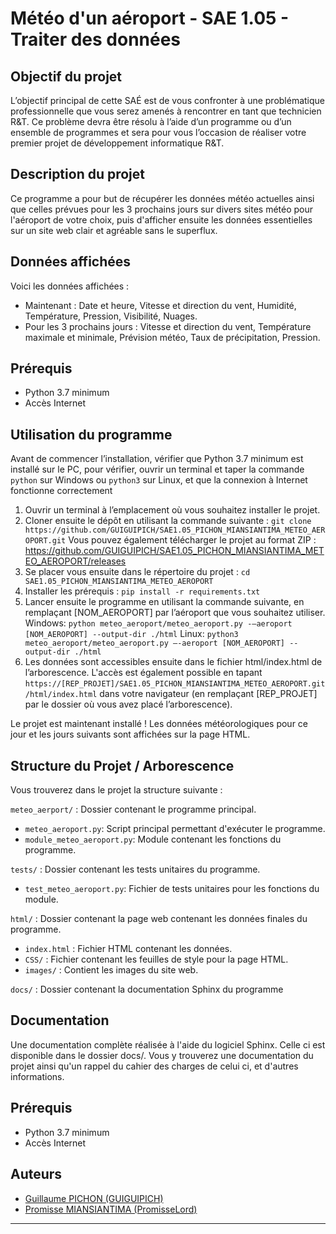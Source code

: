 # Météo d'un aéroport - SAE 1.05 - Traiter des données

## Objectif du projet

L’objectif principal de cette SAÉ est de vous confronter à une problématique professionnelle que vous serez amenés à rencontrer en tant que technicien R&T. Ce problème devra être résolu à l’aide d’un programme ou d’un ensemble de programmes et sera pour vous l’occasion de réaliser votre premier projet de développement informatique R&T.

## Description du projet

Ce programme a pour but de récupérer les données météo actuelles ainsi que celles prévues pour les 3 prochains jours sur divers sites météo pour l'aéroport de votre choix, puis d'afficher ensuite les données essentielles sur un site web clair et agréable sans le superflux. 

## Données affichées

Voici les données affichées :
- Maintenant : Date et heure, Vitesse et direction du vent, Humidité, Température, Pression, Visibilité, Nuages.
- Pour les 3 prochains jours : Vitesse et direction du vent, Température maximale et minimale, Prévision météo, Taux de précipitation, Pression.

## Prérequis 

- Python 3.7 minimum
- Accès Internet

## Utilisation du programme

Avant de commencer l’installation, vérifier que Python 3.7 minimum est installé sur le PC, pour vérifier, ouvrir un terminal et taper la commande `python` sur Windows ou `python3` sur Linux, et que la connexion à Internet fonctionne correctement
1) Ouvrir un terminal à l’emplacement où vous souhaitez installer le projet.
2) Cloner ensuite le dépôt en utilisant la commande suivante : `git clone https://github.com/GUIGUIPICH/SAE1.05_PICHON_MIANSIANTIMA_METEO_AEROPORT.git`
   Vous pouvez également télécharger le projet au format ZIP : https://github.com/GUIGUIPICH/SAE1.05_PICHON_MIANSIANTIMA_METEO_AEROPORT/releases
4) Se placer vous ensuite dans le répertoire du projet : `cd SAE1.05_PICHON_MIANSIANTIMA_METEO_AEROPORT`
5) Installer les prérequis : `pip install -r requirements.txt`
6) Lancer ensuite le programme en utilisant la commande suivante, en remplaçant [NOM_AEROPORT] par l’aéroport que vous souhaitez utiliser.
Windows: `python meteo_aeroport/meteo_aeroport.py -–aeroport [NOM_AEROPORT] --output-dir ./html`
Linux: `python3 meteo_aeroport/meteo_aeroport.py –-aeroport [NOM_AEROPORT] --output-dir ./html`
7) Les données sont accessibles ensuite dans le fichier html/index.html de l’arborescence. L'accès est également possible en tapant `https://[REP_PROJET]/SAE1.05_PICHON_MIANSIANTIMA_METEO_AEROPORT.git/html/index.html` dans votre navigateur (en remplaçant [REP_PROJET] par le dossier où vous avez placé l’arborescence).

Le projet est maintenant installé ! Les données météorologiques pour ce jour et les jours suivants sont affichées sur la page HTML. 


## Structure du Projet / Arborescence

Vous trouverez dans le projet la structure suivante :

`meteo_aerport/` : Dossier contenant le programme principal.
- `meteo_aeroport.py`: Script principal permettant d'exécuter le programme.
- `module_meteo_aeroport.py`: Module contenant les fonctions du programme.

`tests/` : Dossier contenant les tests unitaires du programme.
- `test_meteo_aeroport.py`: Fichier de tests unitaires pour les fonctions du module.
  
`html/` : Dossier contenant la page web contenant les données finales du programme.
- `index.html` : Fichier HTML contenant les données.
- `CSS/` : Fichier contenant les feuilles de style pour la page HTML.
- `images/` : Contient les images du site web.
  
`docs/` : Dossier contenant la documentation Sphinx du programme

## Documentation

Une documentation complète réalisée à l'aide du logiciel Sphinx. Celle ci est disponible dans le dossier docs/. Vous y trouverez une documentation du projet ainsi qu'un rappel du cahier des charges de celui ci, et d'autres informations.

## Prérequis

- Python 3.7 minimum
- Accès Internet

## Auteurs

- [Guillaume PICHON (GUIGUIPICH)](mailto:guillaume.pichon@etu.univ-poitiers.fr)
- [Promisse MIANSIANTIMA (PromisseLord)](mailto:promisse.miansiantima@etu.univ-poitiers.fr)
  
---
